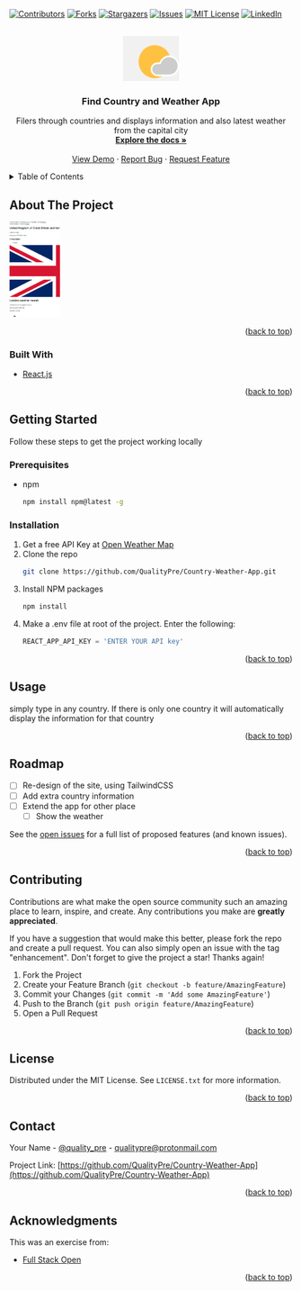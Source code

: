 <div id="top"></div>
<!--
*** Thanks for checking out the Best-README-Template. If you have a suggestion
*** that would make this better, please fork the repo and create a pull request
*** or simply open an issue with the tag "enhancement".
*** Don't forget to give the project a star!
*** Thanks again! Now go create something AMAZING! :D
-->

<!-- PROJECT SHIELDS -->
<!--
*** I'm using markdown "reference style" links for readability.
*** Reference links are enclosed in brackets [ ] instead of parentheses ( ).
*** See the bottom of this document for the declaration of the reference variables
*** for contributors-url, forks-url, etc. This is an optional, concise syntax you may use.
*** https://www.markdownguide.org/basic-syntax/#reference-style-links
-->

[![Contributors][contributors-shield]][contributors-url]
[![Forks][forks-shield]][forks-url]
[![Stargazers][stars-shield]][stars-url]
[![Issues][issues-shield]][issues-url]
[![MIT License][license-shield]][license-url]
[![LinkedIn][linkedin-shield]][linkedin-url]

<!-- PROJECT LOGO -->
<br />
<div align="center">
  <a href="https://github.com/QualityPre/Country-Weather-App">
    <img src="./src/images/logo.png" alt="Logo" width="100" height="80">
  </a>

<h3 align="center">Find Country and Weather App</h3>

  <p align="center">
    Filers through countries and displays information and also latest weather from the capital city
    <br />
    <a href="https://github.com/QualityPre/Country-Weather-App"><strong>Explore the docs »</strong></a>
    <br />
    <br />
    <a href="https://github.com/QualityPre/Country-Weather-App">View Demo</a>
    ·
    <a href="https://github.com/QualityPre/Country-Weather-App/issues">Report Bug</a>
    ·
    <a href="https://github.com/QualityPre/Country-Weather-App/issues">Request Feature</a>
  </p>
</div>

<!-- TABLE OF CONTENTS -->
<details>
  <summary>Table of Contents</summary>
  <ol>
    <li>
      <a href="#about-the-project">About The Project</a>
      <ul>
        <li><a href="#built-with">Built With</a></li>
      </ul>
    </li>
    <li>
      <a href="#getting-started">Getting Started</a>
      <ul>
        <li><a href="#prerequisites">Prerequisites</a></li>
        <li><a href="#installation">Installation</a></li>
      </ul>
    </li>
    <li><a href="#usage">Usage</a></li>
    <li><a href="#roadmap">Roadmap</a></li>
    <li><a href="#contributing">Contributing</a></li>
    <li><a href="#license">License</a></li>
    <li><a href="#contact">Contact</a></li>
    <li><a href="#acknowledgments">Acknowledgments</a></li>
  </ol>
</details>

<!-- ABOUT THE PROJECT -->

## About The Project

<img src="./src/images/weatherapp.png" alt="drawing" width="90"/>

<p align="right">(<a href="#top">back to top</a>)</p>

### Built With

- [React.js](https://reactjs.org/)

<p align="right">(<a href="#top">back to top</a>)</p>

<!-- GETTING STARTED -->

## Getting Started

Follow these steps to get the project working locally

### Prerequisites

- npm
  ```sh
  npm install npm@latest -g
  ```

### Installation

1. Get a free API Key at [Open Weather Map](https://openweathermap.org/api)
2. Clone the repo
   ```sh
   git clone https://github.com/QualityPre/Country-Weather-App.git
   ```
3. Install NPM packages
   ```sh
   npm install
   ```
4. Make a .env file at root of the project. Enter the following:
   ```js
   REACT_APP_API_KEY = 'ENTER YOUR API key'
   ```

<p align="right">(<a href="#top">back to top</a>)</p>

<!-- USAGE EXAMPLES -->

## Usage

simply type in any country. If there is only one country it will automatically display the information for that country

<p align="right">(<a href="#top">back to top</a>)</p>

<!-- ROADMAP -->

## Roadmap

- [ ] Re-design of the site, using TailwindCSS
- [ ] Add extra country information
- [ ] Extend the app for other place
  - [ ] Show the weather

See the [open issues](https://github.com/QualityPre/Country-Weather-App/issues) for a full list of proposed features (and known issues).

<p align="right">(<a href="#top">back to top</a>)</p>

<!-- CONTRIBUTING -->

## Contributing

Contributions are what make the open source community such an amazing place to learn, inspire, and create. Any contributions you make are **greatly appreciated**.

If you have a suggestion that would make this better, please fork the repo and create a pull request. You can also simply open an issue with the tag "enhancement".
Don't forget to give the project a star! Thanks again!

1. Fork the Project
2. Create your Feature Branch (`git checkout -b feature/AmazingFeature`)
3. Commit your Changes (`git commit -m 'Add some AmazingFeature'`)
4. Push to the Branch (`git push origin feature/AmazingFeature`)
5. Open a Pull Request

<p align="right">(<a href="#top">back to top</a>)</p>

<!-- LICENSE -->

## License

Distributed under the MIT License. See `LICENSE.txt` for more information.

<p align="right">(<a href="#top">back to top</a>)</p>

<!-- CONTACT -->

## Contact

Your Name - [@quality_pre](https://twitter.com/quality_pre) - qualitypre@protonmail.com

Project Link: [https://github.com/QualityPre/Country-Weather-App](https://github.com/QualityPre/Country-Weather-App)

<p align="right">(<a href="#top">back to top</a>)</p>

<!-- ACKNOWLEDGMENTS -->

## Acknowledgments

This was an exercise from:

- [Full Stack Open](https://fullstackopen.com/)

<p align="right">(<a href="#top">back to top</a>)</p>

<!-- MARKDOWN LINKS & IMAGES -->
<!-- https://www.markdownguide.org/basic-syntax/#reference-style-links -->

[contributors-shield]: https://img.shields.io/github/contributors/QualityPre/Country-Weather-App.svg?style=for-the-badge
[contributors-url]: https://github.com/QualityPre/Country-Weather-App/graphs/contributors
[forks-shield]: https://img.shields.io/github/forks/QualityPre/Country-Weather-App.svg?style=for-the-badge
[forks-url]: https://github.com/QualityPre/Country-Weather-App/network/members
[stars-shield]: https://img.shields.io/github/stars/QualityPre/Country-Weather-App.svg?style=for-the-badge
[stars-url]: https://github.com/QualityPre/Country-Weather-App/stargazers
[issues-shield]: https://img.shields.io/github/issues/QualityPre/Country-Weather-App.svg?style=for-the-badge
[issues-url]: https://github.com/QualityPre/Country-Weather-App/issues
[license-shield]: https://img.shields.io/github/license/QualityPre/Country-Weather-App.svg?style=for-the-badge
[license-url]: https://github.com/QualityPre/Country-Weather-App/blob/master/LICENSE.txt
[linkedin-shield]: https://img.shields.io/badge/-LinkedIn-black.svg?style=for-the-badge&logo=linkedin&colorB=555
[linkedin-url]: https://linkedin.com/in/qualitypre
[product-screenshot]: images/screenshot.png
